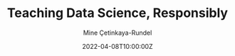 ---
title: Teaching Data Science, Responsibly
author: Mine Çetinkaya-Rundel
location: UIUC iSchool / Online

draft: false
featured: true
layout: single

date: "2022-04-08T10:00:00Z"
#date_end: "2021-08-09T13:30:00Z"
all_day: false

event: Responsible Data Science and AI Speaker Series
event_url: https://jdiesnerlab.ischool.illinois.edu/responsible_ds_ai.html

image:
  focal_point: "center"
  preview_only: no

categories:
- talk
- invited
tags:
- data science
- ethics

links:
- icon: link
  icon_pack: fas
  name: Slides
  url: https://bit.ly/teach-ds-responsible

---